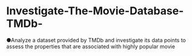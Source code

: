 # Investigate-The-Movie-Database-TMDb-
●Analyze a dataset provided by TMDb and investigate its data points to assess the properties that are associated with highly popular movie
